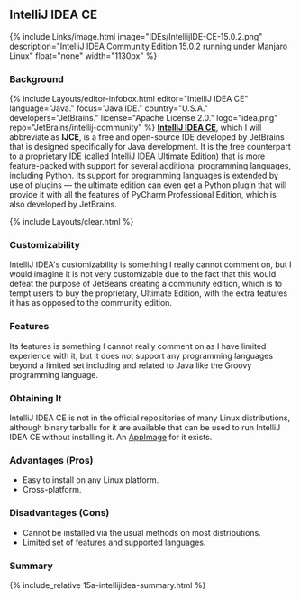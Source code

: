 ## IntelliJ IDEA CE
{% include Links/image.html image="IDEs/IntellijIDE-CE-15.0.2.png" description="IntelliJ IDEA Community Edition 15.0.2 running under Manjaro Linux" float="none" width="1130px" %}

### Background
{% include Layouts/editor-infobox.html editor="IntelliJ IDEA CE" language="Java." focus="Java IDE." country="U.S.A." developers="JetBrains." license="Apache License 2.0." logo="idea.png" repo="JetBrains/intellij-community" %}
[**IntelliJ IDEA CE**](http://www.jetbrains.com/idea/), which I will abbreviate as **IJCE**, is a free and open-source IDE developed by JetBrains that is designed specifically for Java development. It is the free counterpart to a proprietary IDE (called IntelliJ IDEA Ultimate Edition) that is more feature-packed with support for several additional programming languages, including Python. Its support for programming languages is extended by use of plugins &mdash; the ultimate edition can even get a Python plugin that will provide it with all the features of PyCharm Professional Edition, which is also developed by JetBrains.

{% include Layouts/clear.html %}<br/>
### Customizability
IntelliJ IDEA's customizability is something I really cannot comment on, but I would imagine it is not very customizable due to the fact that this would defeat the purpose of JetBeans creating a community edition, which is to tempt users to buy the proprietary, Ultimate Edition, with the extra features it has as opposed to the community edition.

### Features
Its features is something I cannot really comment on as I have limited experience with it, but it does not support any programming languages beyond a limited set including and related to Java like the Groovy programming language.

### Obtaining It
IntelliJ IDEA CE is not in the official repositories of many Linux distributions, although binary tarballs for it are available that can be used to run IntelliJ IDEA CE without installing it. An [AppImage](https://bintray.com/probono/AppImages/IDEA) for it exists. 

### Advantages (Pros)
* Easy to install on any Linux platform.
* Cross-platform.

### Disadvantages (Cons)
* Cannot be installed via the usual methods on most distributions.
* Limited set of features and supported languages.

### Summary
{% include_relative 15a-intellijidea-summary.html %}

